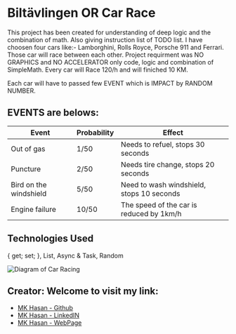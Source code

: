 # Biltävlingen OR Car Race
This project has been created for understanding of deep logic and the combination of math. Also giving instruction list of TODO list. I have choosen four cars like:- Lamborghini, Rolls Royce, Porsche 911 and Ferrari. Those car will race between each other. Project requirment was NO GRAPHICS and NO ACCELERATOR only code, logic and combination of SimpleMath. Every car will Race 120/h and will finiched 10 KM.

Each car will have to passed few EVENT which is IMPACT by RANDOM NUMBER. 

## EVENTS are belows:
|   Event     |   Probability    |Effect|
|-----|--------|-------|
|Out of gas |   1/50   | Needs to refuel, stops 30 seconds
|Puncture |   2/50   | Needs tire change, stops 20 seconds
|Bird on the windshield |  5/50   |  Need to wash windshield, stops 10 seconds
|Engine failure |    10/50     |  The speed of the car is reduced by 1km/h

## Technologies Used
{ get; set; }, List, Async & Task, Random 

![Diagram of Car Racing]()

## Creator: Welcome to visit my link:

- [MK Hasan - Github](https://github.com/chasmkhasan)
- [MK Hasan - LinkedIN](linkedin.com/in/md-kamrul-hasan-b72b1931)
- [MK Hasan - WebPage](chasmkhasan.github.io/Dynamic-CV/)
